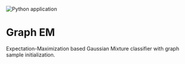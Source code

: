 ![Python application](https://github.com/victormmp/graph_em/workflows/Python%20application/badge.svg)

# Graph EM

Expectation-Maximization based Gaussian Mixture classifier with graph sample initialization.